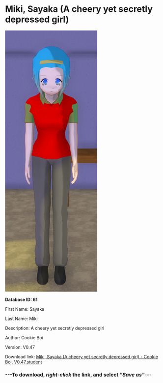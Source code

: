# Miki, Sayaka (A cheery yet secretly depressed girl)

<img src="https://raw.githubusercontent.com/Arbiter1223/Daigaku-Gurashi-Custom-Students/master/Students/Files/Miki%2C%20Sayaka%20(A%20cheery%20yet%20secretly%20depressed%20girl).png" title="Miki, Sayaka (A cheery yet secretly depressed girl) - Cookie Boi, V0.47">

**Database ID: 61**

First Name: Sayaka

Last Name: Miki

Description: A cheery yet secretly depressed girl

Author: Cookie Boi

Version: V0.47

Download link: <a href="https://raw.githubusercontent.com/Arbiter1223/Daigaku-Gurashi-Custom-Students/master/Students/Files/Miki%2C%20Sayaka%20(A%20cheery%20yet%20secretly%20depressed%20girl)%20-%20Cookie%20Boi%2C%20V0.47.student">Miki, Sayaka (A cheery yet secretly depressed girl) - Cookie Boi, V0.47.student</a>

### ---**To download, _right-click_ the link, and select _"Save as"_**---
